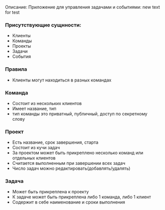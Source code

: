 Описание: Приложение для управления задачами и событиями:
new text for test
### Присутствующие сущнности:
- Клиенты
- Команды
- Проекты
- Задачи
- События

### Правила
- Клиенты могут находиться в разных командах

### Команда 
- Состоит из нескольких клиентов
- Имеет название, тип
- тип команды это приватный, публичный, доступ по секретному слову

### Проект
- Есть название, срок завершения, старта
- Состоит из кучи задач
- За проектом может быть прикреплено несколько команд или отдельных клиентов
- Считается выполненным при завершении всех задач
- Число задач можно редактировать(добавлять/удалять)

### Задача
- Может быть прикреплена к проекту
- К задаче может быть прикреплена либо 1 команда, либо 1 клиент
- Содержит в себе наименование и сроки выполнения
